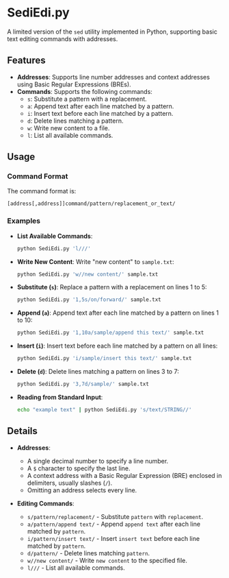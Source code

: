 # SediEdi.py

A limited version of the `sed` utility implemented in Python, supporting basic text editing commands with addresses.

## Features

- **Addresses**: Supports line number addresses and context addresses using Basic Regular Expressions (BREs).
- **Commands**: Supports the following commands:
  - `s`: Substitute a pattern with a replacement.
  - `a`: Append text after each line matched by a pattern.
  - `i`: Insert text before each line matched by a pattern.
  - `d`: Delete lines matching a pattern.
  - `w`: Write new content to a file.
  - `l`: List all available commands.

## Usage

### Command Format

The command format is:

```
[address[,address]]command/pattern/replacement_or_text/
```

### Examples

- **List Available Commands**:

  ```sh
  python SediEdi.py 'l///'
  ```

- **Write New Content**: Write "new content" to `sample.txt`:

  ```sh
  python SediEdi.py 'w//new content/' sample.txt
  ```

- **Substitute (`s`)**: Replace a pattern with a replacement on lines 1 to 5:

  ```sh
  python SediEdi.py '1,5s/on/forward/' sample.txt
  ```

- **Append (`a`)**: Append text after each line matched by a pattern on lines 1 to 10:

  ```sh
  python SediEdi.py '1,10a/sample/append this text/' sample.txt
  ```

- **Insert (`i`)**: Insert text before each line matched by a pattern on all lines:

  ```sh
  python SediEdi.py 'i/sample/insert this text/' sample.txt
  ```

- **Delete (`d`)**: Delete lines matching a pattern on lines 3 to 7:

  ```sh
  python SediEdi.py '3,7d/sample/' sample.txt
  ```

- **Reading from Standard Input**:
  ```sh
  echo "example text" | python SediEdi.py 's/text/STRING//'
  ```

## Details

- **Addresses**:

  - A single decimal number to specify a line number.
  - A `$` character to specify the last line.
  - A context address with a Basic Regular Expression (BRE) enclosed in delimiters, usually slashes (`/`).
  - Omitting an address selects every line.

- **Editing Commands**:
  - `s/pattern/replacement/` - Substitute `pattern` with `replacement`.
  - `a/pattern/append text/` - Append `append text` after each line matched by `pattern`.
  - `i/pattern/insert text/` - Insert `insert text` before each line matched by `pattern`.
  - `d/pattern/` - Delete lines matching `pattern`.
  - `w//new content/` - Write `new content` to the specified file.
  - `l///` - List all available commands.
